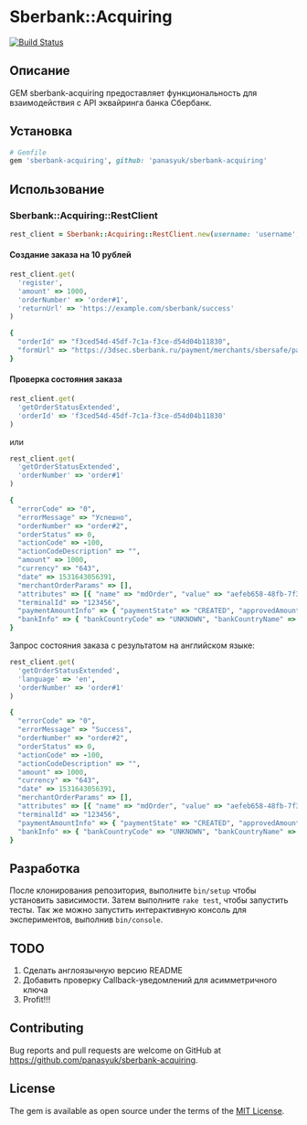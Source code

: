 # Sberbank::Acquiring

[![Build Status](https://travis-ci.org/panasyuk/sberbank-acquiring.svg?branch=master)](https://travis-ci.org/panasyuk/sberbank-acquiring)

## Описание

GEM sberbank-acquiring предоставляет функциональность для взаимодействия с API эквайринга банка Сбербанк.

## Установка

```ruby
# Gemfile
gem 'sberbank-acquiring', github: 'panasyuk/sberbank-acquiring'
```

## Использование

### Sberbank::Acquiring::RestClient

```ruby
rest_client = Sberbank::Acquiring::RestClient.new(username: 'username', password: 'password')
```

#### Создание заказа на 10 рублей
```ruby
rest_client.get(
  'register',
  'amount' => 1000,
  'orderNumber' => 'order#1',
  'returnUrl' => 'https://example.com/sberbank/success'
)
```

```ruby
{
  "orderId" => "f3ced54d-45df-7c1a-f3ce-d54d04b11830",
  "formUrl" => "https://3dsec.sberbank.ru/payment/merchants/sbersafe/payment_ru.html?mdOrder=f3ced54d-45df-7c1a-f3ce-d54d04b11830"
}
```

#### Проверка состояния заказа
```ruby
rest_client.get(
  'getOrderStatusExtended',
  'orderId' => 'f3ced54d-45df-7c1a-f3ce-d54d04b11830'
)
```
или
```ruby
rest_client.get(
  'getOrderStatusExtended',
  'orderNumber' => 'order#1'
)
```

```ruby
{
  "errorCode" => "0",
  "errorMessage" => "Успешно",
  "orderNumber" => "order#2",
  "orderStatus" => 0,
  "actionCode" => -100,
  "actionCodeDescription" => "",
  "amount" => 1000,
  "currency" => "643",
  "date" => 1531643056391,
  "merchantOrderParams" => [],
  "attributes" => [{ "name" => "mdOrder", "value" => "aefeb658-48fb-7f37-aefe-b65804b11830" }],
  "terminalId" => "123456",
  "paymentAmountInfo" => { "paymentState" => "CREATED", "approvedAmount" => 0, "depositedAmount" => 0,  "refundedAmount" => 0},
  "bankInfo" => { "bankCountryCode" => "UNKNOWN", "bankCountryName" => "<Неизвестно>" }
}
```

Запрос состояния заказа с результатом на английском языке:
```ruby
rest_client.get(
  'getOrderStatusExtended',
  'language' => 'en',
  'orderNumber' => 'order#1'
)
```

```ruby
{
  "errorCode" => "0",
  "errorMessage" => "Success",
  "orderNumber" => "order#2",
  "orderStatus" => 0,
  "actionCode" => -100,
  "actionCodeDescription" => "",
  "amount" => 1000,
  "currency" => "643",
  "date" => 1531643056391,
  "merchantOrderParams" => [],
  "attributes" => [{ "name" => "mdOrder", "value" => "aefeb658-48fb-7f37-aefe-b65804b11830" }],
  "terminalId" => "123456",
  "paymentAmountInfo" => { "paymentState" => "CREATED", "approvedAmount" => 0, "depositedAmount" => 0, "refundedAmount" => 0},
  "bankInfo" => { "bankCountryCode" => "UNKNOWN", "bankCountryName" => "<Unknown>" }
}
```

## Разработка

После клонирования репозитория, выполните `bin/setup` чтобы установить зависимости. Затем выполните `rake test`, чтобы запустить тесты. Так же можно запустить интерактивную консоль для экспериментов, выполнив `bin/console`.

## TODO

1. Сделать англоязычную версию README
2. Добавить проверку Callback-уведомлений для асимметричного ключа
3. Profit!!!

## Contributing

Bug reports and pull requests are welcome on GitHub at https://github.com/panasyuk/sberbank-acquiring.

## License

The gem is available as open source under the terms of the [MIT License](https://opensource.org/licenses/MIT).
